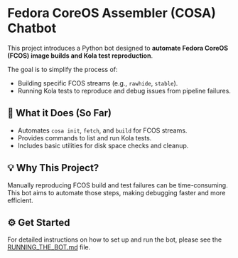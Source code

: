# Fedora CoreOS Assembler (COSA) Chatbot

This project introduces a Python bot designed to **automate Fedora CoreOS (FCOS) image builds and Kola test reproduction**.

The goal is to simplify the process of:
* Building specific FCOS streams (e.g., `rawhide`, `stable`).
* Running Kola tests to reproduce and debug issues from pipeline failures.

## 🚀 What it Does (So Far)

* Automates `cosa init`, `fetch`, and `build` for FCOS streams.
* Provides commands to list and run Kola tests.
* Includes basic utilities for disk space checks and cleanup.

## 💡 Why This Project?

Manually reproducing FCOS build and test failures can be time-consuming. This bot aims to automate those steps, making debugging faster and more efficient.

## ⚙️ Get Started

For detailed instructions on how to set up and run the bot, please see the [RUNNING_THE_BOT.md](RUNNING_THE_BOT.md) file.
